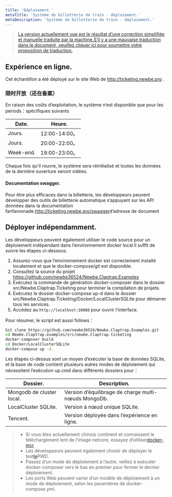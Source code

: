 ```yaml
---
title: 'Déploiement.'
metaTitle: 'Système de billetterie de train - déploiement.'
metaDescription: 'Système de billetterie de train - déploiement.'
---
```


> [La version actuellement vue est le résultat d’une correction simplifiée et manuelle traduite par la machine.S’il y a une mauvaise traduction dans le document, veuillez cliquer ici pour soumettre votre proposition de traduction.](https://crwd.in/newbeclaptrap)

## Expérience en ligne.

Cet échantillon a été déployé sur le site Web de <http://ticketing.newbe.pro> .

### 限时开放（还在备案）

En raison des coûts d’exploitation, le système n’est disponible que pour les periods：spécifiques suivants

| Date.     | Heure.       |
| --------- | ------------ |
| Jours.    | 12:00-14:00。 |
| Jours.    | 20:00-22:00。 |
| Week-end. | 19:00-23:00。 |

Chaque fois qu’il rouvre, le système sera réinitialisé et toutes les données de la dernière ouverture seront vidées.

#### Documentation swagger.

Pour être plus efficaces dans la billetterie, les développeurs peuvent développer des outils de billetterie automatique s’appuyant sur les API données dans la documentation fanfaronnade.<http://ticketing.newbe.pro/swagger>d’adresse de document

## Déployer indépendamment.

Les développeurs peuvent également utiliser le code source pour un déploiement indépendant dans l’environnement docker local.Il suffit de suivre les étapes ci-dessous.

1. Assurez-vous que l’environnement docker est correctement installé localement et que le docker-compose/git est disponible.
2. Consultez la source du projet <https://github.com/newbe36524/Newbe.Claptrap.Examples>
3. Exécutez la commande de génération docker-composer dans le dossier src/Newbe.Claptrap.Ticketing pour terminer la compilation de projets.
4. Exécutez le dossier docker-compose up-d dans le dossier src/Newbe.Claptrap.Ticketing/Docker/LocalClusterSQLite pour démarrer tous les services.
5. Accédez au `http://localhost:10080` pour ouvrir l’interface.

Pour résumer, le script est aussi follows：

```bash
Git clone https://github.com/newbe36524/Newbe.Claptrap.Examples.git
cd Newbe.Claptrap.examples/src/newbe.Claptrap.ticketing
docker-composer build
cd Docker/LocalClusterSQLite
docker-compose up -d.
```

Les étapes ci-dessus sont un moyen d’exécuter la base de données SQLite, et la base de code contient plusieurs autres modes de déploiement qui nécessitent l’exécution up.cmd dans différents dossiers pour：

| Dossier.                  | Description.                                         |
| ------------------------- | ---------------------------------------------------- |
| Mongodb de cluster local. | Version d’équilibrage de charge multi-nœuds MongoDb. |
| LocalCluster SQLite.      | Version à nœud unique SQLite.                        |
| Tencent.                  | Version déployée dans l’expérience en ligne.         |

> - Si vous êtes actuellement chinois continent et connaissent le téléchargement lent de l’image netcore, essayez d’utiliser[docker-mcr](https://github.com/newbe36524/Newbe.McrMirror)
> - Les développeurs peuvent également choisir de déployer le test[le](https://labs.play-with-docker.com/)PWD.
> - Passez d’un mode de déploiement à l’autre, veillez à exécuter docker-composer vers le bas en premier pour fermer le dernier déploiement.
> - Les ports Web peuvent varier d’un modèle de déploiement à un mode de déploiement, selon les paramètres de docker-compose.yml.
